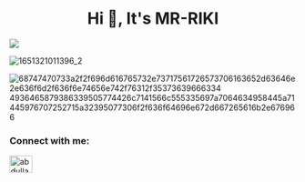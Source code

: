 <h1 align="center">Hi 👋, It's MR-RIKI</h1>

![](https://komarev.com/ghpvc/?username=MR-RIKI&color=blueviolet)

![1651321011396_2](https://user-images.githubusercontent.com/104522915/166105231-b09b8fa0-9f6a-4aff-b534-519d6d0b0285.jpg)

![68747470733a2f2f696d616765732e73717561726573706163652d63646e2e636f6d2f636f6e74656e742f76312f35373639666334 4936465879386339505774426c7141566c555335697a7064634958445a71445976707252715a32395077306f2f636f64696e672d667265616b2e676966](https://user-images.githubusercontent.com/104522915/166131601-dc269f39-5f24-467f-adca-56d25ba6c4e3.gif)

<h3 align="left">Connect with me:</h3>
<p align="left">
<a href="https://fb.com/abdullah.al.emon.2002" target="blank"><img align="center" src="https://raw.githubusercontent.com/rahuldkjain/github-profile-readme-generator/master/src/images/icons/Social/facebook.svg" alt="abdullah.al.emon.2002" height="30" width="40" /></a>
</p>

